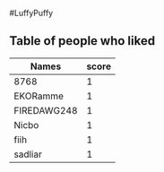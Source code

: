 #LuffyPuffy
## Table of people who liked
Names | score
--- | ---
8768 | 1
EKORamme | 1
FIREDAWG248 | 1
Nicbo | 1
fiih | 1
sadliar | 1
